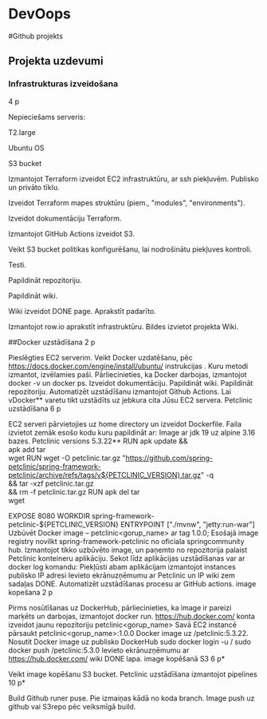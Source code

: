 # DevOops
#Github projekts

## Projekta uzdevumi
### Infrastrukturas izveidošana
4 p

Nepieciešams serveris:

T2.large

Ubuntu OS

S3 bucket

 Izmantojot Terraform izveidot EC2 infrastruktūru, ar ssh piekļuvēm. Publisko un privāto tīklu.

 Izveidot Terraform mapes struktūru (piem., "modules", "environments").

 Izveidot dokumentāciju Terraform.

 Izmantojot GitHub Actions izveidot S3.

 Veikt S3 bucket politikas konfigurēšanu, lai nodrošinātu piekļuves kontroli.

 Testi.

 Papildināt repozitoriju.

 Papildināt wiki.

 Wiki izveidot DONE page. Aprakstīt padarīto.

 Izmantojot row.io aprakstīt infrastruktūru. Bildes izvietot projekta Wiki.

##Docker uzstādīšana
2 p

 Pieslēgties EC2 serverim.
 Veikt Docker uzdatēšanu, pēc https://docs.docker.com/engine/install/ubuntu/ instrukcijas . Kuru metodi izmantot, izvēlamies paši.
 Pārliecinieties, ka Docker darbojas, izmantojot docker -v un docker ps.
 Izveidot dokumentāciju.
 Papildināt wiki.
 Papildināt repozitoriju.
 Automatizēt uzstādīšanu izmantojot Github Actions. Lai vDocker** varetu tikt uzstādīts uz jebkura cita Jūsu EC2 servera.
Petclinic uzstādīšana
6 p

 EC2 serveri pārvietojies uz home directory un izveidot Dockerfile.
 Faila izvietot zemāk esošo kodu kuru papildināt ar:
Image ar jdk 19 uz alpine 3.16 bazes.
Petclinic versions 5.3.22**
RUN apk update && \
    apk add tar \
            wget
RUN wget -O petclinic.tar.gz "https://github.com/spring-petclinic/spring-framework-petclinic/archive/refs/tags/v${PETCLINIC_VERSION}.tar.gz" -q \
    && tar -xzf petclinic.tar.gz \
    && rm -f petclinic.tar.gz
RUN apk del tar \
            wget

EXPOSE 8080
WORKDIR spring-framework-petclinic-${PETCLINIC_VERSION}
ENTRYPOINT ["./mvnw", "jetty:run-war"]
 Uzbūvēt Docker image – petclinic<gorup_name> ar tag 1.0.0;
 Esošajā image registry novilkt spring-framework-petclinic no oficiala springcommunity hub.
 Izmantojot tikko uzbūvēto image, un paņemto no repozitorija palaist Petclinic konteineru aplikāciju. Sekot līdz aplikācijas uzstādīšanas var ar docker log komandu:
 Piekļūsti abam aplikācijam izmantojot instances publisko IP adresi
 Ievieto ekrānuzņēmumu ar Petclinic un IP wiki zem sadaļas DONE.
 Automatizēt uzstādīšanas procesu ar GitHub actions.
image kopešana
2 p

 Pirms nosūtīšanas uz DockerHub, pārliecinieties, ka image ir pareizi marķēts un darbojas, izmantojot docker run.
 https://hub.docker.com/ konta izveidot jaunu repozitoriju petclinic<gorup_name>
 Savā EC2 instancē pārsaukt petclinic<gorup_name>:1.0.0 Docker image uz /petclinic:5.3.22.
 Nosutit Docker image uz publisko DockerHub
sudo docker login -u <DockerHubLietotajvards>/
sudo docker push <DockerHubLietotajvards>/petclinic:5.3.0
 Ievieto ekrānuzņēmumu ar https://hub.docker.com/ wiki DONE lapa.
image kopēšanā S3
6 p*

 Veikt image kopēšanu S3 bucket.
Petclinic uzstādīšana izmantojot pipelines
10 p*

 Build Github runer puse. Pie izmaiņas kādā no koda branch.
 Image push uz github vai S3repo pēc veiksmīgā build.
